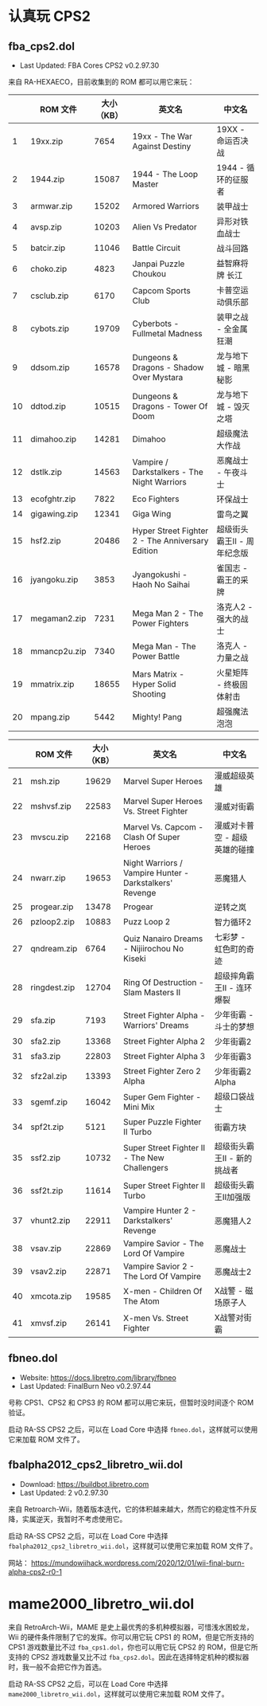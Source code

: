 # 认真玩 CPS2


## fba_cps2.dol

- Last Updated:	FBA Cores CPS2 v0.2.97.30

来自 RA-HEXAECO，目前收集到的 ROM 都可以用它来玩：

| | ROM 文件 | 大小（KB）| 英文名 | 中文名 |
| --- | --- | --- | --- | --- |
| 1 | 19xx.zip | 7654 | 19xx - The War Against Destiny | 19XX - 命运否决战 |
| 2 | 1944.zip | 15087 | 1944 - The Loop Master | 1944 - 循环的征服者 |
| 3 | armwar.zip | 15202 | Armored Warriors | 装甲战士 |
| 4 | avsp.zip | 10203 | Alien Vs Predator | 异形对铁血战士 |
| 5 | batcir.zip | 11046 | Battle Circuit | 战斗回路 |
| 6 | choko.zip | 4823 | Janpai Puzzle Choukou | 益智麻将牌 长江 |
| 7 | csclub.zip | 6170 | Capcom Sports Club | 卡普空运动俱乐部 |
| 8 | cybots.zip | 19709 | Cyberbots - Fullmetal Madness | 装甲之战 - 全金属狂潮 |
| 9 | ddsom.zip | 16578 | Dungeons & Dragons - Shadow Over Mystara | 龙与地下城 - 暗黑秘影 |
| 10 | ddtod.zip | 10515 | Dungeons & Dragons - Tower Of Doom | 龙与地下城 - 毁灭之塔 |
| 11 | dimahoo.zip | 14281 | Dimahoo | 超级魔法大作战 |
| 12 | dstlk.zip | 14563 | Vampire / Darkstalkers - The Night Warriors | 恶魔战士 - 午夜斗士 |
| 13 | ecofghtr.zip | 7822 | Eco Fighters | 环保战士 |
| 14 | gigawing.zip | 12341 | Giga Wing | 雷鸟之翼 |
| 15 | hsf2.zip | 20486 | Hyper Street Fighter 2 - The Anniversary Edition | 超级街头霸王II - 周年纪念版 |
| 16 | jyangoku.zip | 3853 | Jyangokushi - Haoh No Saihai | 雀国志 - 霸王的采牌 |
| 17 | megaman2.zip | 7231 | Mega Man 2 - The Power Fighters | 洛克人2 - 强大的战士 |
| 18 | mmancp2u.zip | 7340 | Mega Man - The Power Battle | 洛克人 - 力量之战 |
| 19 | mmatrix.zip | 18655 | Mars Matrix - Hyper Solid Shooting | 火星矩阵 - 终极固体射击 |
| 20 | mpang.zip | 5442 | Mighty! Pang | 超强魔法泡泡 |


| | ROM 文件 | 大小（KB）| 英文名 | 中文名 |
| --- | --- | --- | --- | --- |
| 21 | msh.zip | 19629 | Marvel Super Heroes | 漫威超级英雄 |
| 22 | mshvsf.zip | 22583 | Marvel Super Heroes Vs. Street Fighter | 漫威对街霸 |
| 23 | mvscu.zip | 22168 | Marvel Vs. Capcom - Clash Of Super Heroes | 漫威对卡普空 - 超级英雄的碰撞 |
| 24 | nwarr.zip | 19653 | Night Warriors / Vampire Hunter - Darkstalkers' Revenge | 恶魔猎人 |
| 25 | progear.zip | 13478 | Progear | 逆转之岚 |
| 26 | pzloop2.zip | 10883 | Puzz Loop 2 | 智力循环2 |
| 27 | qndream.zip | 6764 | Quiz Nanairo Dreams - Nijiirochou No Kiseki | 七彩梦 - 虹色町的奇迹 |
| 28 | ringdest.zip | 12704 | Ring Of Destruction - Slam Masters II | 超级摔角霸王II - 连环爆裂 |
| 29 | sfa.zip | 7193 | Street Fighter Alpha - Warriors' Dreams | 少年街霸 - 斗士的梦想 |
| 30 | sfa2.zip | 13368 | Street Fighter Alpha 2 | 少年街霸2 |
| 31 | sfa3.zip | 22803 | Street Fighter Alpha 3 | 少年街霸3 |
| 32 | sfz2al.zip | 13393 | Street Fighter Zero 2 Alpha | 少年街霸2 Alpha |
| 33 | sgemf.zip | 16042 | Super Gem Fighter - Mini Mix | 超级口袋战士 |
| 34 | spf2t.zip | 5121 | Super Puzzle Fighter II Turbo | 街霸方块 |
| 35 | ssf2.zip | 10732 | Super Street Fighter II - The New Challengers | 超级街头霸王II - 新的挑战者 |
| 36 | ssf2t.zip | 11614 | Super Street Fighter II Turbo | 超级街头霸王II加强版 |
| 37 | vhunt2.zip | 22911 | Vampire Hunter 2 - Darkstalkers' Revenge | 恶魔猎人2 |
| 38 | vsav.zip | 22869 | Vampire Savior - The Lord Of Vampire | 恶魔战士 |
| 39 | vsav2.zip | 22871 | Vampire Savior 2 - The Lord Of Vampire | 恶魔战士2 |
| 40 | xmcota.zip | 19585 | X-men - Children Of The Atom | X战警 - 磁场原子人 |
| 41 | xmvsf.zip | 26141 | X-men Vs. Street Fighter | X战警对街霸 |


## fbneo.dol

- Website: <https://docs.libretro.com/library/fbneo>
- Last Updated:	FinalBurn Neo v0.2.97.44

号称 CPS1、CPS2 和 CPS3 的 ROM 都可以用它来玩，但暂时没时间逐个 ROM 验证。

启动 RA-SS CPS2 之后，可以在 Load Core 中选择 `fbneo.dol`，这样就可以使用它来加载 ROM 文件了。


## fbalpha2012_cps2_libretro_wii.dol

- Download: <https://buildbot.libretro.com>
- Last Updated:	2 v0.2.97.30

来自 Retroarch-Wii，随着版本迭代，它的体积越来越大，然而它的稳定性不升反降，实属逆天，我暂时不考虑使用它。

启动 RA-SS CPS2 之后，可以在 Load Core 中选择 `fbalpha2012_cps2_libretro_wii.dol`，这样就可以使用它来加载 ROM 文件了。

网站：
https://mundowiihack.wordpress.com/2020/12/01/wii-final-burn-alpha-cps2-r0-1

# mame2000_libretro_wii.dol

来自 RetroArch-Wii，MAME 是史上最优秀的多机种模拟器，可惜浅水困蛟龙，Wii 的硬件条件限制了它的发挥。你可以用它玩 CPS1 的 ROM，但是它所支持的 CPS1 游戏数量比不过 `fba_cps1.dol`，你也可以用它玩 CPS2 的 ROM，但是它所支持的 CPS2 游戏数量又比不过 `fba_cps2.dol`。因此在选择特定机种的模拟器时，我一般不会把它作为首选。

启动 RA-SS CPS2 之后，可以在 Load Core 中选择 `mame2000_libretro_wii.dol`，这样就可以使用它来加载 ROM 文件了。
